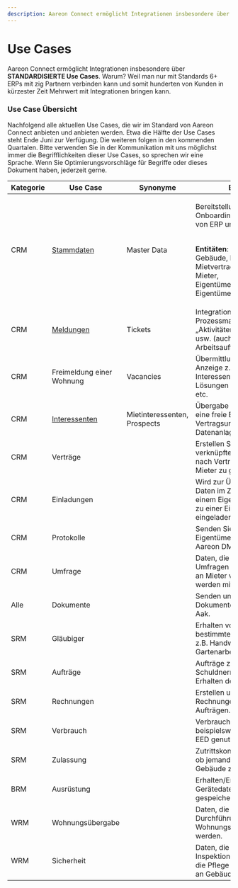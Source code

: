 ```yaml
---
description: Aareon Connect ermöglicht Integrationen insbesondere über konkrete Use Cases
---
```


# Use Cases

Aareon Connect ermöglicht Integrationen insbesondere über **STANDARDISIERTE Use Cases**. Warum? Weil man nur mit Standards 6+ ERPs mit zig Partnern verbinden kann und somit hunderten von Kunden in kürzester Zeit Mehrwert mit Integrationen bringen kann.

### Use Case Übersicht

Nachfolgend alle aktuellen Use Cases, die wir im Standard von Aareon Connect anbieten und anbieten werden. Etwa die Hälfte der Use Cases steht Ende Juni zur Verfügung. Die weiteren folgen in den kommenden Quartalen. Bitte verwenden Sie in der Kommunikation mit uns möglichst immer die Begrifflichkeiten dieser Use Cases, so sprechen wir eine Sprache. Wenn Sie Optimierungsvorschläge für Begriffe oder dieses Dokument haben, jederzeit gerne.

<table><thead><tr><th width="129">Kategorie</th><th width="195">Use Case</th><th width="149">Synonyme</th><th>Beschreibung</th></tr></thead><tbody><tr><td>CRM</td><td><a href="stammdaten.md">Stammdaten</a></td><td>Master Data</td><td><p>Bereitstellung von Daten für Onboarding und Synchronisation von ERP und Partner Lösungen.</p><p><br><strong>Entitäten</strong>: Wirtschaftseinheiten, Gebäude, Einheiten, Mietvertragsinformationen, Mieter, Eigentümervertragsinformationen, Eigentümer</p></td></tr><tr><td>CRM</td><td><a href="broken-reference">Meldungen</a></td><td>Tickets</td><td>Integration mit Aareon-Prozessmanagement-Tools wie „Aktivitätenmanagement“; „KKM“ usw. (auch bekannt als Arbeitsaufträge).</td></tr><tr><td>CRM</td><td>Freimeldung einer Wohnung</td><td>Vacancies</td><td>Übermittlung freier Einheiten zur Anzeige z.B. Tool zur Interessentenverwaltung in Lösungen wie ImmobilienScout etc.</td></tr><tr><td>CRM</td><td><a href="interessenten.md">Interessenten</a></td><td>Mietinteressenten, Prospects</td><td>Übergabe von Interessenten für eine freie Einheit an das ERP zur Vertragsunterschrift und Datenanlage.</td></tr><tr><td>CRM</td><td>Verträge</td><td></td><td>Erstellen Sie mit Interessenten verknüpfte Verträge, um diese nach Vertragsunterzeichnung als Mieter zu gewinnen.</td></tr><tr><td>CRM</td><td>Einladungen</td><td></td><td>Wird zur Übermittlung benötigter Daten im Zusammenhang mit einem Eigentümer verwendet, der zu einer Eigentümerversammlung eingeladen wird.</td></tr><tr><td>CRM</td><td>Protokolle</td><td></td><td>Senden Sie ein Protokoll von einer Eigentümerversammlung an ein Aareon DMS.</td></tr><tr><td>CRM</td><td>Umfrage</td><td></td><td>Daten, die zur Erstellung von Umfragen verwendet werden, die an Mieter verschickt werden; werden mit Berichten kombiniert.</td></tr><tr><td>Alle</td><td>Dokumente</td><td></td><td>Senden und empfangen von Dokumenten von Aareon DMS wie Aak.</td></tr><tr><td>SRM</td><td>Gläubiger</td><td></td><td>Erhalten von Kontakten für bestimmte Dienstleistungen wie z.B. Handwerker; Hausputz; Gartenarbeit usw.</td></tr><tr><td>SRM</td><td>Aufträge</td><td></td><td>Aufträge zur Beauftragung von Schuldnern. Erstellen und Erhalten der Daten.</td></tr><tr><td>SRM</td><td>Rechnungen</td><td></td><td>Erstellen und Erhalten von Rechnungen basierend auf Aufträgen.</td></tr><tr><td>SRM</td><td>Verbrauch</td><td></td><td>Verbrauchsdaten werden beispielsweise zur Erfüllung der EED genutzt.</td></tr><tr><td>SRM</td><td>Zulassung</td><td></td><td>Zutrittskontrolle um zu verwalten, ob jemand berechtigt ist, z.B. ein Gebäude zu betreten.</td></tr><tr><td>BRM</td><td>Ausrüstung</td><td></td><td>Erhalten/Erstellen von Gerätedaten, die in Aareon ERP gespeichert sind.</td></tr><tr><td>WRM</td><td>Wohnungsübergabe</td><td></td><td>Daten, die zur Planung und Durchführung der Wohnungsübergabe benötigt werden.</td></tr><tr><td>WRM</td><td>Sicherheit</td><td></td><td>Daten, die zur Durchführung von Inspektionen benötigt werden, die die Pflege und Sicherheit in und an Gebäuden gewährleisten.</td></tr></tbody></table>

